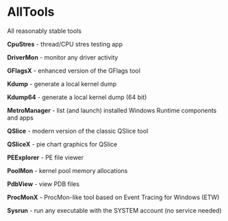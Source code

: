 # AllTools
All reasonably stable tools

**CpuStres** - thread/CPU stres testing app

**DriverMon** - monitor any driver activity

**GFlagsX** - enhanced version of the GFlags tool

**Kdump** - generate a local kernel dump

**Kdump64** - generate a local kernel dump (64 bit)

**MetroManager** - list (and launch) installed Windows Runtime components and apps

**QSlice** - modern version of the classic QSlice tool

**QSliceX** - pie chart graphics for QSlice

**PEExplorer** - PE file viewer

**PoolMon** - kernel pool memory allocations

**PdbView** - view PDB files

**ProcMonX** - ProcMon-like tool based on Event Tracing for Windows (ETW)

**Sysrun** - run any executable with the SYSTEM account (no service needed)
